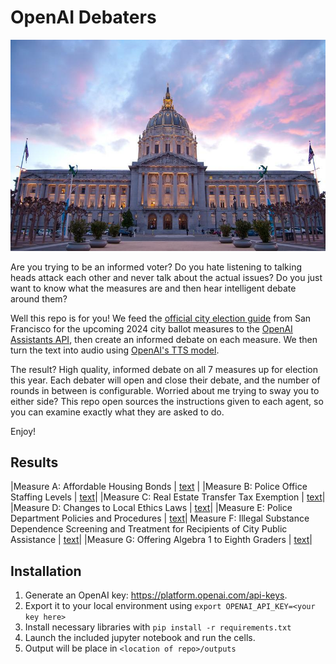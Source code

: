 # OpenAI Debaters

![SF City Hall](docs/city_hall.jpeg)

Are you trying to be an informed voter? Do you hate listening to talking heads attack each other and never talk about the actual issues? Do you just want to know what the measures are and then hear intelligent debate around them? 

Well this repo is for you! We feed the [official city election guide](https://voterguide.sfelections.org/local-ballot-measures) from San Francisco for the upcoming 2024 city ballot measures to the [OpenAI Assistants API](https://platform.openai.com/docs/api-reference/assistants), then create an informed debate on each measure. We then turn the text into audio using [OpenAI's TTS model](https://platform.openai.com/docs/models/tts). 

The result? High quality, informed debate on all 7 measures up for election this year.
Each debater will open and close their debate, and the number of rounds in between is configurable.  Worried about me trying to sway you to either side? This repo open sources the instructions given to each agent, so you can examine exactly what they are asked to do. 

Enjoy!

## Results
|Measure A: Affordable Housing Bonds | [text](docs/debate_a.txt) |
|Measure B: Police Office Staffing Levels | [text](docs/debate_b.txt)|
|Measure C: Real Estate Transfer Tax Exemption | [text](docs/debate_c.txt)|
|Measure D: Changes to Local Ethics Laws | [text](docs/debate_d.txt)|
|Measure E: Police Department Policies and Procedures | [text](docs/debate_e.txt)|
Measure F: Illegal Substance Dependence Screening and Treatment for Recipients of City Public Assistance | [text](docs/debate_f.txt)|
|Measure G: Offering Algebra 1 to Eighth Graders | [text](docs/debate_g.txt)| 


## Installation
1. Generate an OpenAI key: https://platform.openai.com/api-keys. 
2. Export it to your local environment using `export OPENAI_API_KEY=<your key here>`
3. Install necessary libraries with `pip install -r requirements.txt`
4. Launch the included jupyter notebook and run the cells. 
5. Output will be place in `<location of repo>/outputs`
